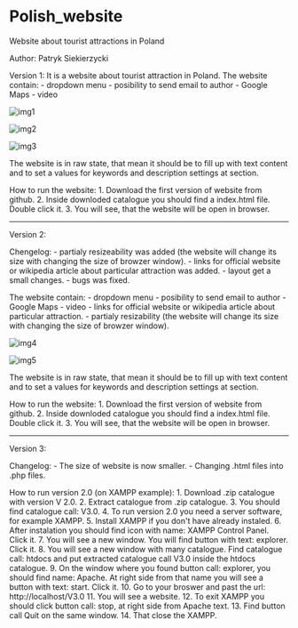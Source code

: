 # Polish_website
Website about tourist attractions in Poland

Author: Patryk Siekierzycki

Version 1:
It is a website about tourist attraction in Poland.
The website contain:
    - dropdown menu
    - posibility to send email to author
    - Google Maps
    - video
    
![img1](https://github.com/PatrykSiekierzycki/Polish_website/assets/106544444/6c118a5a-7e21-426d-a431-ec9ba836da35)

![img2](https://github.com/PatrykSiekierzycki/Polish_website/assets/106544444/b16d23a6-b051-4339-8b8b-a28b11411146)

![img3](https://github.com/PatrykSiekierzycki/Polish_website/assets/106544444/63405a8d-cbf9-46f7-bab2-29b9db01bf30)

The website is in raw state, that mean it should be to fill up with text content and to set a values for keywords and description settings at <head> section.

How to run the website:
    1. Download the first version of website from github.
    2. Inside downloded catalogue you should find a index.html file. Double click it.
    3. You will see, that the website will be open in browser.
- - - - - - - - - - - - - - - - - - - - - - - - - - - - - - - - - - - - - -

Version 2:

Chengelog:
    - partialy resizeability was added (the website will change its size with changing the size of browzer window).
    - links for official website or wikipedia article about particular attraction was added.
    - layout get a small changes.
    - bugs was fixed.

The website contain:
    - dropdown menu
    - posibility to send email to author
    - Google Maps
    - video
    - links for official website or wikipedia article about particular attraction.
    - partialy resizability (the website will change its size with changing the size of browzer window).
    
![img4](https://github.com/PatrykSiekierzycki/Polish_website/assets/106544444/0b0f75c9-1c90-4e80-bd55-5f0fd2e31782)

![img5](https://github.com/PatrykSiekierzycki/Polish_website/assets/106544444/c32ba1ff-7a20-42d7-9505-deba64ee2dc0)

The website is in raw state, that mean it should be to fill up with text content and to set a values for keywords and description settings at <head> section.

How to run the website:
    1. Download the first version of website from github.
    2. Inside downloded catalogue you should find a index.html file. Double click it.
    3. You will see, that the website will be open in browser.
- - - - - - - - - - - - - - - - - - - - - - - - - - - - - - - - - - - - - -

Version 3:

Changelog:
    - The size of website is now smaller.
    - Changing  .html files into .php files.

How to run version 2.0 (on XAMPP example):
    1. Download .zip catalogue with version V 2.0.
    2. Extract catalogue from .zip catalogue.
    3. You should find catalogue call: V3.0.
    4. To run version 2.0 you need a server software, for example XAMPP.
    5. Install XAMPP if you don't have already instaled.
    6. After instalation you should find icon with name: XAMPP Control Panel. Click it.
    7. You will see a new window. You will find button with text: explorer. Click it.
    8. You will see a new window with many catalogue. Find catalogue call: htdocs and put extracted catalogue call V3.0 inside the htdocs catalogue.
    9. On the window where you found button call: explorer, you should find name: Apache. At right side from that name you will see a button with text: start. Click it.
    10. Go to your broswer and past the url: http://localhost/V3.0
    11. You will see a website.
    12. To exit XAMPP you should click button call: stop, at right side from Apache text.
    13. Find button call Quit on the same window.
    14. That close the XAMPP.

